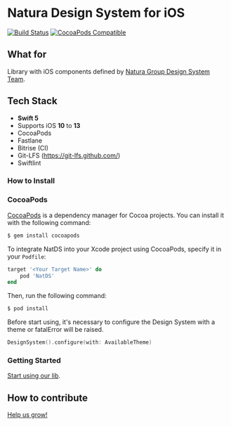 # Natura Design System for iOS

[![Build Status](https://app.bitrise.io/app/38848108b04aa71a/status.svg?token=KeP02isBtn73sdE7KEZO4w&branch=master)](https://app.bitrise.io/app/38848108b04aa71a)
[![CocoaPods Compatible](https://img.shields.io/cocoapods/v/NatDS.svg)](https://img.shields.io/cocoapods/v/NatDS.svg)


## What for

Library with iOS components defined by [Natura Group Design System Team](https://zeroheight.com/08f80f4e1/p/335165-natds--natura-design-system).


## Tech Stack

- __Swift 5__
- Supports iOS __10__ to __13__
- CocoaPods
- Fastlane
- Bitrise (CI)
- Git-LFS (https://git-lfs.github.com/)
- Swiftlint

### How to Install

### CocoaPods

[CocoaPods](http://cocoapods.org) is a dependency manager for Cocoa projects. You can install it with the following command:

```bash
$ gem install cocoapods
```

To integrate NatDS into your Xcode project using CocoaPods, specify it in your `Podfile`:

```ruby
target '<Your Target Name>' do
    pod 'NatDS'
end
```

Then, run the following command:

```bash
$ pod install
```

Before start using, it's necessary to configure the Design System with a theme or fatalError will be raised.

```swift
DesignSystem().configure(with: AvailableTheme)
```

### Getting Started

[Start using our lib](docs/getting-started.md).

## How to contribute

[Help us grow!](docs/how-to-contribute.md)
